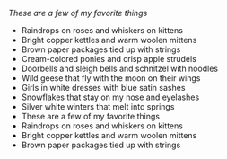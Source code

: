 *These are a few of my favorite things*
- Raindrops on roses and whiskers on kittens
- Bright copper kettles and warm woolen mittens
- Brown paper packages tied up with strings
- Cream-colored ponies and crisp apple strudels
- Doorbells and sleigh bells and schnitzel with noodles
- Wild geese that fly with the moon on their wings
- Girls in white dresses with blue satin sashes
- Snowflakes that stay on my nose and eyelashes
- Silver white winters that melt into springs
- These are a few of my favorite things
- Raindrops on roses and whiskers on kittens
- Bright copper kettles and warm woolen mittens
- Brown paper packages tied up with strings
